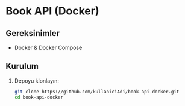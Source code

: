 # Book API (Docker)

## Gereksinimler
- Docker & Docker Compose

## Kurulum
1. Depoyu klonlayın:
   ```bash
   git clone https://github.com/kullaniciAdi/book-api-docker.git
   cd book-api-docker
